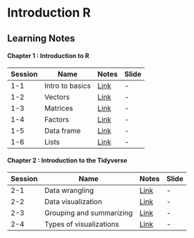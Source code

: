 # Introduction R 

## Learning Notes

#### Chapter 1 : Introduction to R
|Session|Name                    |Notes                                                                                             |Slide  |
|-------|------------------------|--------------------------------------------------------------------------------------------------|-------|
|1-1    |Intro to basics         |[Link](https://github.com/linnelab/datacamp_data_analysis_with_R/blob/main/1-1_intro_to_basics.md)|-      |
|1-2    |Vectors                 |[Link](https://github.com/linnelab/datacamp_data_analysis_with_R/blob/main/1-2_vectors.md)        |-      |
|1-3    |Matrices                |[Link](https://github.com/linnelab/datacamp_data_analysis_with_R/blob/main/1-3_matrices.md)       |-      |
|1-4    |Factors                 |[Link](https://github.com/linnelab/datacamp_data_analysis_with_R/blob/main/1-4_factors.md)        |-      |
|1-5    |Data frame              |[Link](https://github.com/linnelab/datacamp_data_analysis_with_R/blob/main/1-5_dataframe.md)      |-      |
|1-6    |Lists                   |[Link](https://github.com/linnelab/datacamp_data_analysis_with_R/blob/main/1_6_lists.md)          |-      |

#### Chapter 2 : Introduction to the Tidyverse
|Session|Name                    |Notes                                                                                             |Slide  |
|-------|------------------------|--------------------------------------------------------------------------------------------------|-------|
|2-1    |Data wrangling          |[Link](https://github.com/linnelab/datacamp_data_analysis_with_R/blob/main/2_1%263_1_data_transform_with_dplyr.md)|-      |
|2-2    |Data visualization      |[Link](https://github.com/linnelab/datacamp_data_analysis_with_R/blob/main/1-2_vectors.md)        |-      |
|2-3    |Grouping and summarizing|[Link](https://github.com/linnelab/datacamp_data_analysis_with_R/blob/main/1-3_matrices.md)       |-      |
|2-4    |Types of visualizations |[Link](https://github.com/linnelab/datacamp_data_analysis_with_R/blob/main/1-4_factors.md)        |-      |

